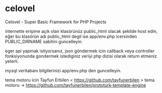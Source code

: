 # celovel
Celovel - Super Basic Framework for PHP Projects

internette erişime açık olan klasörünüz public_html olacak şekilde host edin, eğer bu klasörün adı public_html degil ise app/env.php icersinden PUBLIC_DIRNAME sabitini guncelleyin.

eger api yapmak istiyorsanız, json göndermek icin callback veya controller fonksiyonunda gondermek istediginiz veriyi php dizisi olarak return etmeniz yeterli.

mysql veritabanı bilgilerinizi app/env.php den guncelleyin.

tema motoru icin Tayfun Erbilen < https://github.com/tayfunerbilen >
tema motoru -> https://github.com/tayfunerbilen/prototurk-template-engine
